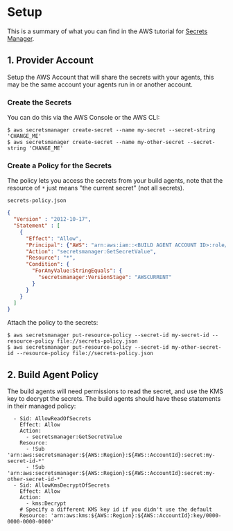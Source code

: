 # Setup

This is a summary of what you can find in the AWS tutorial for [Secrets Manager](https://aws.amazon.com/blogs/aws/aws-secrets-manager-store-distribute-and-rotate-credentials-securely/).

## 1. Provider Account

Setup the AWS Account that will share the secrets with your agents, this may be the same account your agents run in or another account.

### Create the Secrets

You can do this via the AWS Console or the AWS CLI:

```
$ aws secretsmanager create-secret --name my-secret --secret-string 'CHANGE_ME'
$ aws secretsmanager create-secret --name my-other-secret --secret-string 'CHANGE_ME'
```

### Create a Policy for the Secrets

The policy lets you access the secrets from your build agents, note that the resource of `*` just means "the current secret" (not all secrets).

`secrets-policy.json`
```json
{
  "Version" : "2012-10-17",
  "Statement" : [
    {
      "Effect": "Allow",
      "Principal": {"AWS": "arn:aws:iam::<BUILD AGENT ACCOUNT ID>:role/buildkite-Role"},
      "Action": "secretsmanager:GetSecretValue",
      "Resource": "*",
      "Condition": {
        "ForAnyValue:StringEquals": {
          "secretsmanager:VersionStage": "AWSCURRENT"
        }
      }
    }
  ]
}
```

Attach the policy to the secrets:
```
$ aws secretsmanager put-resource-policy --secret-id my-secret-id --resource-policy file://secrets-policy.json
$ aws secretsmanager put-resource-policy --secret-id my-other-secret-id --resource-policy file://secrets-policy.json
```

## 2. Build Agent Policy

The build agents will need permissions to read the secret, and use the KMS key to decrypt the secrets. The
build agents should have these statements in their managed policy:

```
  - Sid: AllowReadOfSecrets
    Effect: Allow
    Action:
      - secretsmanager:GetSecretValue
    Resource:
      - !Sub 'arn:aws:secretsmanager:${AWS::Region}:${AWS::AccountId}:secret:my-secret-id-*'
      - !Sub 'arn:aws:secretsmanager:${AWS::Region}:${AWS::AccountId}:secret:my-other-secret-id-*'
  - Sid: AllowKmsDecryptOfSecrets
    Effect: Allow
    Action:
      - kms:Decrypt
    # Specify a different KMS key id if you didn't use the default
    Resource: 'arn:aws:kms:${AWS::Region}:${AWS::AccountId}:key/0000-0000-0000-0000'
```
